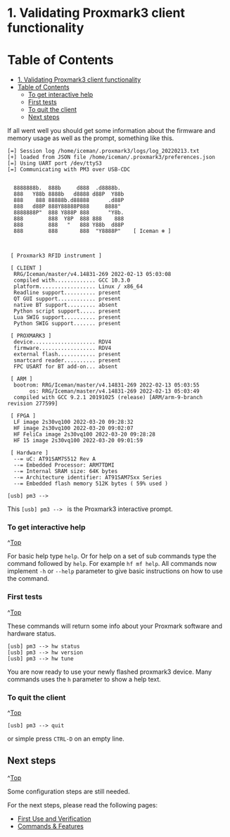 <a id="Top"></a>

# 1. Validating Proxmark3 client functionality

# Table of Contents
- [1. Validating Proxmark3 client functionality](#1-validating-proxmark3-client-functionality)
- [Table of Contents](#table-of-contents)
    - [To get interactive help](#to-get-interactive-help)
    - [First tests](#first-tests)
    - [To quit the client](#to-quit-the-client)
  - [Next steps](#next-steps)



If all went well you should get some information about the firmware and memory usage as well as the prompt,  something like this.

```
[=] Session log /home/iceman/.proxmark3/logs/log_20220213.txt
[+] loaded from JSON file /home/iceman/.proxmark3/preferences.json
[=] Using UART port /dev/ttyS3
[=] Communicating with PM3 over USB-CDC


  8888888b.  888b     d888  .d8888b.
  888   Y88b 8888b   d8888 d88P  Y88b
  888    888 88888b.d88888      .d88P
  888   d88P 888Y88888P888     8888"
  8888888P"  888 Y888P 888      "Y8b.
  888        888  Y8P  888 888    888
  888        888   "   888 Y88b  d88P
  888        888       888  "Y8888P"    [ Iceman ❄️ ]



 [ Proxmark3 RFID instrument ]

 [ CLIENT ]
  RRG/Iceman/master/v4.14831-269 2022-02-13 05:03:08
  compiled with............. GCC 10.3.0
  platform.................. Linux / x86_64
  Readline support.......... present
  QT GUI support............ present
  native BT support......... absent
  Python script support..... present
  Lua SWIG support.......... present
  Python SWIG support....... present

 [ PROXMARK3 ]
  device.................... RDV4
  firmware.................. RDV4
  external flash............ present
  smartcard reader.......... present
  FPC USART for BT add-on... absent

 [ ARM ]
  bootrom: RRG/Iceman/master/v4.14831-269 2022-02-13 05:03:55
       os: RRG/Iceman/master/v4.14831-269 2022-02-13 05:03:49
  compiled with GCC 9.2.1 20191025 (release) [ARM/arm-9-branch revision 277599]

 [ FPGA ]
  LF image 2s30vq100 2022-03-20 09:28:32
  HF image 2s30vq100 2022-03-20 09:02:07
  HF FeliCa image 2s30vq100 2022-03-20 09:28:28
  HF 15 image 2s30vq100 2022-03-20 09:01:59

 [ Hardware ]
  --= uC: AT91SAM7S512 Rev A
  --= Embedded Processor: ARM7TDMI
  --= Internal SRAM size: 64K bytes
  --= Architecture identifier: AT91SAM7Sxx Series
  --= Embedded flash memory 512K bytes ( 59% used )

[usb] pm3 -->
```

This `[usb] pm3 --> ` is the Proxmark3 interactive prompt.


### To get interactive help
^[Top](#top)

For basic help type `help`. Or for help on a set of sub commands type the command followed by `help`. For example `hf mf help`.
All commands now implement `-h` or `--help` parameter to give basic instructions on how to use the command.

### First tests
^[Top](#top)

These commands will return some info about your Proxmark software and hardware status.
```
[usb] pm3 --> hw status
[usb] pm3 --> hw version
[usb] pm3 --> hw tune
```

You are now ready to use your newly flashed proxmark3 device.  Many commands uses the `h` parameter to show a help text.

### To quit the client
^[Top](#top)

```
[usb] pm3 --> quit
```
or simple press `CTRL-D`  on an empty line.

## Next steps
^[Top](#top)

Some configuration steps are still needed.

For the next steps, please read the following pages:

* [First Use and Verification](/doc/md/Use_of_Proxmark/2_Configuration-and-Verification.md)
* [Commands & Features](/doc/md/Use_of_Proxmark/3_Commands-and-Features.md)
 
